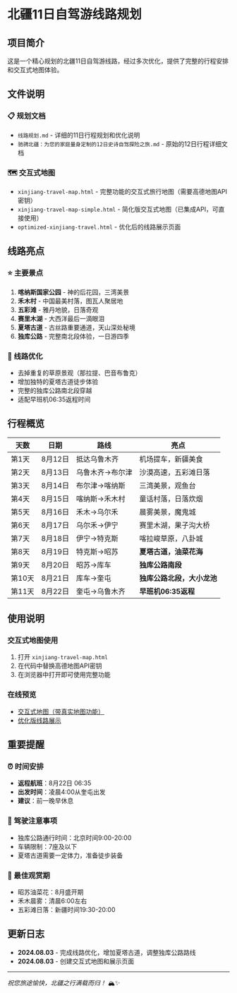 # 北疆11日自驾游线路规划

## 项目简介

这是一个精心规划的北疆11日自驾游线路，经过多次优化，提供了完整的行程安排和交互式地图体验。

## 文件说明

### 📋 规划文档
- `线路规划.md` - 详细的11日行程规划和优化说明
- `驰骋北疆：为您的家庭量身定制的12日史诗自驾探险之旅.md` - 原始的12日行程详细文档

### 🗺️ 交互式地图
- `xinjiang-travel-map.html` - 完整功能的交互式旅行地图（需要高德地图API密钥）
- `xinjiang-travel-map-simple.html` - 简化版交互式地图（已集成API，可直接使用）
- `optimized-xinjiang-travel.html` - 优化后的线路展示页面

## 线路亮点

### ⭐ 主要景点
1. **喀纳斯国家公园** - 神的后花园，三湾美景
2. **禾木村** - 中国最美村落，图瓦人聚居地
3. **五彩滩** - 雅丹地貌，日落奇观
4. **赛里木湖** - 大西洋最后一滴眼泪
5. **夏塔古道** - 古丝路重要通道，天山深处秘境
6. **独库公路** - 完整南北段体验，一日游四季

### 🎯 线路优化
- 去掉重复的草原景观（那拉提、巴音布鲁克）
- 增加独特的夏塔古道徒步体验
- 完整的独库公路南北段穿越
- 适配早班机06:35返程时间

## 行程概览

| 天数 | 日期 | 路线 | 亮点 |
|------|------|------|------|
| 第1天 | 8月12日 | 抵达乌鲁木齐 | 机场提车，新疆美食 |
| 第2天 | 8月13日 | 乌鲁木齐→布尔津 | 沙漠高速，五彩滩日落 |
| 第3天 | 8月14日 | 布尔津→喀纳斯 | 三湾美景，观鱼台 |
| 第4天 | 8月15日 | 喀纳斯→禾木村 | 童话村落，日落炊烟 |
| 第5天 | 8月16日 | 禾木→乌尔禾 | 晨雾美景，魔鬼城 |
| 第6天 | 8月17日 | 乌尔禾→伊宁 | 赛里木湖，果子沟大桥 |
| 第7天 | 8月18日 | 伊宁→特克斯 | 喀拉峻草原，八卦城 |
| 第8天 | 8月19日 | 特克斯→昭苏 | **夏塔古道，油菜花海** |
| 第9天 | 8月20日 | 昭苏→库车 | **独库公路南段** |
| 第10天 | 8月21日 | 库车→奎屯 | **独库公路北段，大小龙池** |
| 第11天 | 8月22日 | 奎屯→乌鲁木齐 | **早班机06:35返程** |

## 使用说明

### 交互式地图使用
1. 打开 `xinjiang-travel-map.html`
2. 在代码中替换高德地图API密钥
3. 在浏览器中打开即可使用完整功能

### 在线预览
- [交互式地图（带真实地图功能）](https://mcp.edgeone.site/share/b73mgNjYBbMXrBLpbZh91)
- [优化版线路展示](https://mcp.edgeone.site/share/4ssRC53TW02i7QeW2BKjb)

## 重要提醒

### ⏰ 时间安排
- **返程航班**：8月22日 06:35
- **出发时间**：凌晨4:00从奎屯出发
- **建议**：前一晚早休息

### 🚗 驾驶注意事项
- 独库公路通行时间：北京时间9:00-20:00
- 车辆限制：7座及以下
- 夏塔古道需要一定体力，准备徒步装备

### 🌸 最佳观赏期
- 昭苏油菜花：8月盛开期
- 禾木晨雾：清晨6:00左右
- 五彩滩日落：新疆时间19:30-20:00

## 更新日志

- **2024.08.03** - 完成线路优化，增加夏塔古道，调整独库公路路线
- **2024.08.03** - 创建交互式地图和展示页面

---

*祝您旅途愉快，北疆之行满载而归！* 🏔️✨